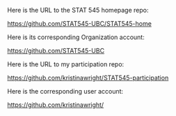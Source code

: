 Here is the URL to the STAT 545 homepage repo:

https://github.com/STAT545-UBC/STAT545-home

Here is its corresponding Organization account:

https://github.com/STAT545-UBC

Here is the URL to my participation repo:

https://github.com/kristinawright/STAT545-participation

Here is the corresponding user account:

https://github.com/kristinawright/
